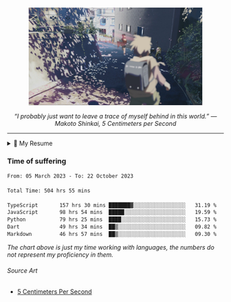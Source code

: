 <p align="center"><img src="asset/header.jpg" width="80%"/></p>
<p align="center"><i>“I probably just want to leave a trace of myself behind in this world.” ― Makoto Shinkai, 5 Centimeters per Second</i></p>

---

<details>
  <summary>📃 My Resume</summary>

### Education

- 📖 **Computer Science**\
📆 10/2021 - present\
📍 **Thang Long University** - Hoang Mai, Hanoi, Vietnam

### Experience

<img align="right" src="https://img.shields.io/badge/Next.js-black?style=flat&logo=next.js&logoColor=white"/>
<img align="right" src="https://img.shields.io/badge/Ant_Design-ant?style=flat&logo=antdesign&logoColor=white&color=%230170FE"/>
<img align="right" src="https://img.shields.io/badge/node.js-6DA55F?style=flat&logo=node.js&logoColor=white"/>


- 👨‍💻 **Frontend Web Intern**\
📆 07/2023 - present\
📍 **MQ ICT Solutions** - Hoang Mai, Hanoi, Vietnam
  
<!--
## Skills

<img align="right" src="https://img.shields.io/badge/Python-3776AB?logo=python&logoColor=white" />


**Programming**

<img align="right" src="https://img.shields.io/badge/Windows-0078D6?logo=windows&logoColor=white" />
-->

</details>

### Time of suffering

<!--START_SECTION:waka-->

```txt
From: 05 March 2023 - To: 22 October 2023

Total Time: 504 hrs 55 mins

TypeScript       157 hrs 30 mins ███████▓░░░░░░░░░░░░░░░░░   31.19 %
JavaScript       98 hrs 54 mins  █████░░░░░░░░░░░░░░░░░░░░   19.59 %
Python           79 hrs 25 mins  ████░░░░░░░░░░░░░░░░░░░░░   15.73 %
Dart             49 hrs 34 mins  ██▒░░░░░░░░░░░░░░░░░░░░░░   09.82 %
Markdown         46 hrs 57 mins  ██▒░░░░░░░░░░░░░░░░░░░░░░   09.30 %
```

<!--END_SECTION:waka-->

_The chart above is just my time working with languages, the numbers do not represent my proficiency in them._

###### Source Art

-  [5 Centimeters Per Second](https://wallhaven.cc/w/nrowq1)

